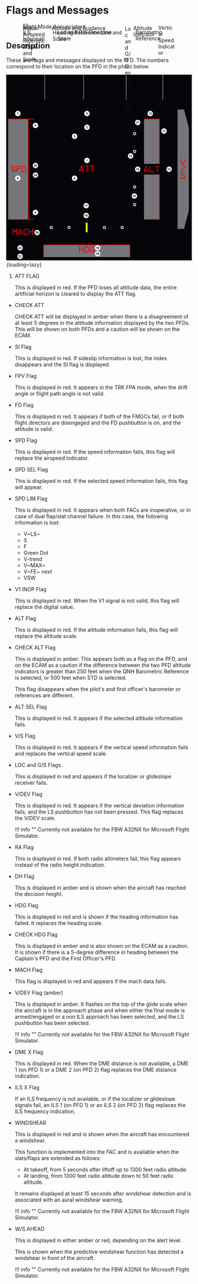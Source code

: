 <link rel="stylesheet" href="../../../../../stylesheets/pfd-interactive.css">

# Flags and Messages

<div style="position: relative; width: 413px; height: auto; margin-left: auto;  margin-right: auto;">
    <img src="/pilots-corner/a32nx/assets/a32nx-briefing/pfd/pfd-small.png" style="width: 413px; height: auto;">
    <a href="/pilots-corner/a32nx/a32nx-briefing/pfd/fma/">               <div class="imagemap" style="position: absolute; left:     0%; top:     0%; width:   100%; height: 15.00%;"><span class="imagemapname">Flight Mode Annunciators</span></div></a>
    <a href="/pilots-corner/a32nx/a32nx-briefing/pfd/altitude-indicator/"><div class="imagemap" style="position: absolute; left: 72.60%; top: 20.00%; width: 16.00%; height: 58.00%;"><span class="imagemapname">Altitude Indicator</span></div></a>
    <a href="/pilots-corner/a32nx/a32nx-briefing/pfd/vertical-speed/">    <div class="imagemap" style="position: absolute; left: 89.00%; top: 18.15%; width: 11.00%; height: 64.20%;"><span class="imagemapname">Vertical Speed Indicator</span></div></a>
    <a href="/pilots-corner/a32nx/a32nx-briefing/pfd/baro-ref/">          <div class="imagemap" style="position: absolute; left: 74.04%; top: 81.00%; width: 19.44%; height:   5.8%;"><span class="imagemapname">Barometric Reference</span></div></a>
    <a href="/pilots-corner/a32nx/a32nx-briefing/pfd/artificial-horizon/"><div class="imagemap" style="position: absolute; left: 18.74%; top: 20.62%; width: 48.81%; height: 56.68%;"><span class="imagemapname">Attitude and Guidance</span></div></a>
    <a href="/pilots-corner/a32nx/a32nx-briefing/pfd/speedtape/">         <div class="imagemap" style="position: absolute; left:     0%; top: 20.17%; width: 15.35%; height: 57.86%;"><span class="imagemapname">Actual Airspeed Reference Line and Scale</span></div></a>
    <a href="/pilots-corner/a32nx/a32nx-briefing/pfd/heading-ref/">       <div class="imagemap" style="position: absolute; left: 19.58%; top: 86.09%; width: 47.48%; height: 12.17%;"><span class="imagemapname">Heading Reference Line and Scale</span></div></a>
    <a href="/pilots-corner/a32nx/a32nx-briefing/pfd/ils-indicator/">     <div class="imagemap" style="position: absolute; left: 22.70%; top: 77.40%; width: 42.88%; height:  5.34%;"><span class="imagemapname">Loc and G/S Deviation Scale</span></div></a>
    <a href="/pilots-corner/a32nx/a32nx-briefing/pfd/ils-indicator/">     <div class="imagemap" style="position: absolute; left: 67.10%; top: 29.41%; width:  4.01%; height: 41.10%;"><span class="imagemapname">Loc and G/S Deviation Scale</span></div></a>
    <a href="/pilots-corner/a32nx/a32nx-briefing/pfd/ils-indicator/">     <div class="imagemap" style="position: absolute; left:     0%; top: 85.00%; width: 16.00%; height: 13.00%;"><span class="imagemapname">ILS Information</span></div></a>
</div>


## Description

These are flags and messages displayed on the PFD. The numbers correspond to their location on the PFD in the photo below.

![Flags and Messages](../../assets/a32nx-briefing/pfd/pfdflags.png "Flags and Messages"){loading=lazy}


1. ATT FLAG

    This is displayed in red. If the PFD loses all attitude data, the entire artificial horizon is cleared to display the ATT flag.

- CHECK ATT

    CHECK ATT will be displayed in amber when there is a disagreement of at least 5 degrees in the attitude information displayed by the two PFDs. This will be shown on both PFDs and a caution will be shown on the ECAM.

- SI Flag

    This is displayed in red. If sideslip information is lost, the index disappears and the SI flag is displayed.

- FPV Flag

    This is displayed in red. It appears in the TRK FPA mode, when the drift angle or flight path angle is not valid.

- FD Flag

    This is displayed in red. It appears if both of the FMGCs fail, or if both flight directors are disengaged and the FD pushbutton is on, and the attitude is valid.

- SPD Flag

    This is displayed in red. If the speed information fails, this flag will replace the airspeed indicator.

- SPD SEL Flag

    This is displayed in red. If the selected speed information fails, this flag will appear.

- SPD LIM Flag

    This is displayed in red. It appears when both FACs are inoperative, or in case of dual flap/slat channel failure. In this case, the following information is lost:
    
    - V~LS~
    - S
    - F
    - Green Dot
    - V-trend
    - V~MAX~
    - V~FE~ next
    - VSW

- V1 INOP Flag

    This is displayed in red. When the V1 signal is not valid, this flag will replace the digital value.

- ALT Flag

    This is displayed in red. If the altitude information fails, this flag will replace the altitude scale.

- CHECK ALT Flag

    This is displayed in amber. This appears both as a flag on the PFD, and on the ECAM as a caution if the difference between the two PFD altitude indicators is greater than 250 feet when the QNH Barometric Reference is selected, or 500 feet when STD is selected.
    
    This flag disappears when the pilot's and first officer's barometer or references are different.

- ALT SEL Flag

    This is displayed in red. It appears if the selected altitude information fails.

- V/S Flag

    This is displayed in red. It appears if the vertical speed information fails and replaces the vertical speed scale.

- LOC and G/S Flags

    This is displayed in red and appears if the localizer or glideslope receiver fails.

- V/DEV Flag

    This is displayed in red. It appears if the vertical deviation information fails, and the LS pushbutton has not been pressed. This flag replaces the V/DEV scale.
    
    !!! info ""
        Currently not available for the FBW A32NX for Microsoft Flight Simulator.

- RA Flag

    This is displayed in red. If both radio altimeters fail, this flag appears instead of the radio height indication.

- DH Flag

    This is displayed in amber and is shown when the aircraft has reached the decision height.

- HDG Flag

    This is displayed in red and is shown if the heading information has failed. It replaces the heading scale.

- CHECK HDG Flag

    This is displayed in amber and is also shown on the ECAM as a caution. It is shown if there is a 5-degree difference in heading between the Captain's PFD and the First Officer's PFD.

- MACH Flag

    This flag is displayed in red and appears if the mach data fails.

- V/DEV Flag (amber)
    
    This is displayed in amber. It flashes on the top of the glide scale when the aircraft is in the approach phase and when either the final mode is armed/engaged or a non ILS approach has been selected, and the LS pushbutton has been selected.


    !!! info ""
        Currently not available for the FBW A32NX for Microsoft Flight Simulator.

- DME X Flag

    This is displayed in red. When the DME distance is not available, a DME 1 (on PFD 1) or a DME 2 (on PFD 2) flag replaces the DME distance indication.

- ILS X Flag

    If an ILS frequency is not available, or if the localizer or glideslope signals fail, an ILS 1 (on PFD 1) or an ILS 2 (on PFD 2) flag replaces the ILS frequency indication.

- WINDSHEAR

    This is displayed in red and is shown when the aircraft has encountered a windshear.
    
    This function is implemented into the FAC and is available when the slats/flaps are extended as follows:
    
    - At takeoff, from 5 seconds after liftoff up to 1300 feet radio altitude.
    - At landing, from 1300 feet radio altitude down to 50 feet radio altitude.
    
    It remains displayed at least 15 seconds after windshear detection and is associated with an aural windshear warning.
    
    !!! info ""
        Currently not available for the FBW A32NX for Microsoft Flight Simulator.

- W/S AHEAD

    This is displayed in either amber or red, depending on the alert level.

    This is shown when the predictive windshear function has detected a windshear in front of the aircraft.
    
    !!! info ""
        Currently not available for the FBW A32NX for Microsoft Flight Simulator.
